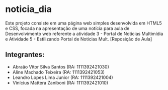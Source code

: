 # noticia_dia

Este projeto consiste em uma página web simples desenvolvida em HTML5 e CSS, focada na apresentação de uma notícia para aula de Desenvolvimento web referente a atividade 3 - Portal de Noticias Multimídia e Atividade 5 - Estilizando Portal de Noticias Mult. [Reposição de Aula]

## Integrantes:

- Abraão Vitor Silva Santos (RA: 1111392421030)
- Aline Machado Teixeira (RA: 1111392421053)
- Leandro Lopes Lima Junior (RA: 1111392421004)
- Vinícius Mattera Zaniboni (RA: 1111392421010)
